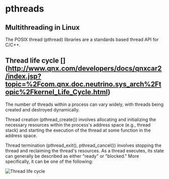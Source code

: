 # pthreads

## Multithreading in Linux

The POSIX thread (pthread) libraries are a standards based thread API for C/C++. 


## Thread life cycle [] (http://www.qnx.com/developers/docs/qnxcar2/index.jsp?topic=%2Fcom.qnx.doc.neutrino.sys_arch%2Ftopic%2Fkernel_Life_Cycle.html)
The number of threads within a process can vary widely, with threads being created and destroyed dynamically.

Thread creation (pthread_create()) involves allocating and initializing the necessary resources within the process's address space (e.g., thread stack) and starting the execution of the thread at some function in the address space.

Thread termination (pthread_exit(), pthread_cancel()) involves stopping the thread and reclaiming the thread's resources. As a thread executes, its state can generally be described as either "ready" or "blocked." More specifically, it can be one of the following:

![Thread life cycle](references/pthread.jpg)

